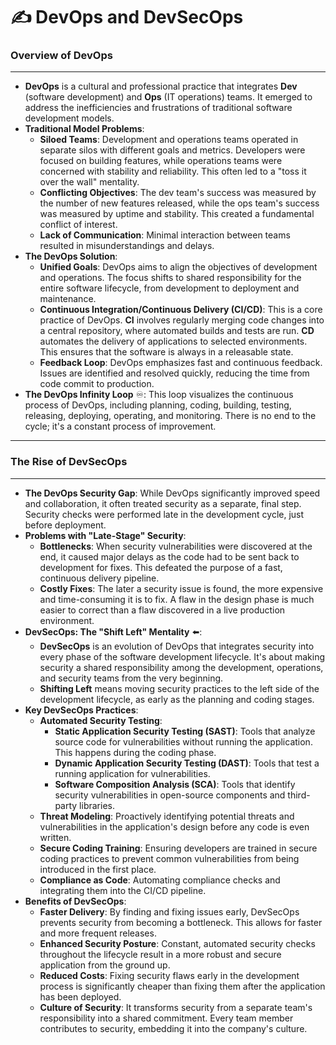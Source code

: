 # ✍️ DevOps and DevSecOps

### Overview of DevOps
***
- **DevOps** is a cultural and professional practice that integrates **Dev** (software development) and **Ops** (IT operations) teams. It emerged to address the inefficiencies and frustrations of traditional software development models.
- **Traditional Model Problems**:
  - **Siloed Teams**: Development and operations teams operated in separate silos with different goals and metrics. Developers were focused on building features, while operations teams were concerned with stability and reliability. This often led to a "toss it over the wall" mentality.
  - **Conflicting Objectives**: The dev team's success was measured by the number of new features released, while the ops team's success was measured by uptime and stability. This created a fundamental conflict of interest.
  - **Lack of Communication**: Minimal interaction between teams resulted in misunderstandings and delays.
- **The DevOps Solution**:
  - **Unified Goals**: DevOps aims to align the objectives of development and operations. The focus shifts to shared responsibility for the entire software lifecycle, from development to deployment and maintenance.
  - **Continuous Integration/Continuous Delivery (CI/CD)**: This is a core practice of DevOps. **CI** involves regularly merging code changes into a central repository, where automated builds and tests are run. **CD** automates the delivery of applications to selected environments. This ensures that the software is always in a releasable state.
  - **Feedback Loop**: DevOps emphasizes fast and continuous feedback. Issues are identified and resolved quickly, reducing the time from code commit to production.
- **The DevOps Infinity Loop** ♾️: This loop visualizes the continuous process of DevOps, including planning, coding, building, testing, releasing, deploying, operating, and monitoring. There is no end to the cycle; it's a constant process of improvement.

***

### The Rise of DevSecOps
***
- **The DevOps Security Gap**: While DevOps significantly improved speed and collaboration, it often treated security as a separate, final step. Security checks were performed late in the development cycle, just before deployment.
- **Problems with "Late-Stage" Security**:
  - **Bottlenecks**: When security vulnerabilities were discovered at the end, it caused major delays as the code had to be sent back to development for fixes. This defeated the purpose of a fast, continuous delivery pipeline.
  - **Costly Fixes**: The later a security issue is found, the more expensive and time-consuming it is to fix. A flaw in the design phase is much easier to correct than a flaw discovered in a live production environment.
- **DevSecOps: The "Shift Left" Mentality** ⬅️:
  - **DevSecOps** is an evolution of DevOps that integrates security into every phase of the software development lifecycle. It's about making security a shared responsibility among the development, operations, and security teams from the very beginning.
  - **Shifting Left** means moving security practices to the left side of the development lifecycle, as early as the planning and coding stages. 
- **Key DevSecOps Practices**:
  - **Automated Security Testing**:
    - **Static Application Security Testing (SAST)**: Tools that analyze source code for vulnerabilities without running the application. This happens during the coding phase.
    - **Dynamic Application Security Testing (DAST)**: Tools that test a running application for vulnerabilities.
    - **Software Composition Analysis (SCA)**: Tools that identify security vulnerabilities in open-source components and third-party libraries.
  - **Threat Modeling**: Proactively identifying potential threats and vulnerabilities in the application's design before any code is even written.
  - **Secure Coding Training**: Ensuring developers are trained in secure coding practices to prevent common vulnerabilities from being introduced in the first place.
  - **Compliance as Code**: Automating compliance checks and integrating them into the CI/CD pipeline.
- **Benefits of DevSecOps**:
  - **Faster Delivery**: By finding and fixing issues early, DevSecOps prevents security from becoming a bottleneck. This allows for faster and more frequent releases.
  - **Enhanced Security Posture**: Constant, automated security checks throughout the lifecycle result in a more robust and secure application from the ground up.
  - **Reduced Costs**: Fixing security flaws early in the development process is significantly cheaper than fixing them after the application has been deployed.
  - **Culture of Security**: It transforms security from a separate team's responsibility into a shared commitment. Every team member contributes to security, embedding it into the company's culture.

